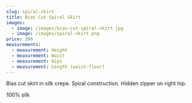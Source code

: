 ```yaml
---
slug: spiral-skirt
title: Bias Cut Spiral Skirt
images:
  - image: /images/bias-cut-spiral-skirt.jpg
  - image: /images/spiral-skirt.png
price: 380
measurements:
  - measurement: Height
  - measurement: Waist
  - measurement: Hips
  - measurement: Length (waist-floor)
---
```

Bias cut skirt in silk crepe.
S﻿piral construction.
H﻿idden zipper on right hip.

1﻿00% silk
